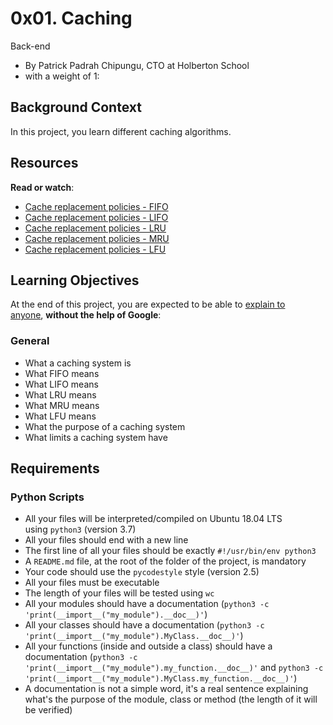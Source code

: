 0x01. Caching
=============

Back-end

-   By Patrick Padrah Chipungu, CTO at Holberton School
-   with a weight of 1:



Background Context
------------------

In this project, you learn different caching algorithms.

Resources
---------

**Read or watch**:

-   [Cache replacement policies - FIFO](https://alx-intranet.hbtn.io/rltoken/fjhr6EvFeF3mWwsPQXUKdQ "Cache replacement policies - FIFO")
-   [Cache replacement policies - LIFO](https://alx-intranet.hbtn.io/rltoken/U44RQjXp8xBtsbNIyhHIyw "Cache replacement policies - LIFO")
-   [Cache replacement policies - LRU](https://alx-intranet.hbtn.io/rltoken/gKerxvR4dnXQYkBX2ujZiQ "Cache replacement policies - LRU")
-   [Cache replacement policies - MRU](https://alx-intranet.hbtn.io/rltoken/Tmk4qEBZ7QTknvbpKabWfQ "Cache replacement policies - MRU")
-   [Cache replacement policies - LFU](https://alx-intranet.hbtn.io/rltoken/8PEJ8L34bxhL2y--BW5zGQ "Cache replacement policies - LFU")

Learning Objectives
-------------------

At the end of this project, you are expected to be able to [explain to anyone](https://alx-intranet.hbtn.io/rltoken/-gpAdRQTx1Rb-amaz9JZhQ "explain to anyone"), **without the help of Google**:

### General

-   What a caching system is
-   What FIFO means
-   What LIFO means
-   What LRU means
-   What MRU means
-   What LFU means
-   What the purpose of a caching system
-   What limits a caching system have

Requirements
------------

### Python Scripts

-   All your files will be interpreted/compiled on Ubuntu 18.04 LTS using `python3` (version 3.7)
-   All your files should end with a new line
-   The first line of all your files should be exactly `#!/usr/bin/env python3`
-   A `README.md` file, at the root of the folder of the project, is mandatory
-   Your code should use the `pycodestyle` style (version 2.5)
-   All your files must be executable
-   The length of your files will be tested using `wc`
-   All your modules should have a documentation (`python3 -c 'print(__import__("my_module").__doc__)'`)
-   All your classes should have a documentation (`python3 -c 'print(__import__("my_module").MyClass.__doc__)'`)
-   All your functions (inside and outside a class) should have a documentation (`python3 -c 'print(__import__("my_module").my_function.__doc__)'` and `python3 -c 'print(__import__("my_module").MyClass.my_function.__doc__)'`)
-   A documentation is not a simple word, it's a real sentence explaining what's the purpose of the module, class or method (the length of it will be verified)

